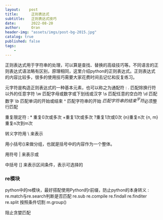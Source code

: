 ```yaml
---
layout:    post
title:      正则表达式
subtitle:   正则表达式技巧
date:       2022-08-20
author:     Oran
header-img: "assets/imgs/post-bg-2015.jpg"
catalog: true
published: false
tags:
    - 
---
```

正则表达式用于字符串的处理，可以算是查找、替换的高级技巧等。不同语言的正则表达式语法略有区别，原理相同，这里介绍python的正则表达式。正则表达式的内容比较多，很多的使用技巧需要大家花费时间去记忆和反复练习。

元字符是构造正则表达式的一种基本元素，也可以称之为通配符
: . 匹配除换行符以外的任意字符
\w 匹配字母或数字或下划线或汉字
\s 匹配任意的空白符
\d 匹配数字
\b 匹配单词的开始或结束
^ 匹配字符串的开始
$匹配字符串的结束
^字符$必须整行匹配

重复限定符
: \* 重复0次或多次
+重复1次或多次
?重复1次或0次
{n}重复n次
{n, m}重复n次到m次

转义字符用 \ 来表示

用小括号()来做分组，也就是括号中的内容作为一个整体。

用符号 | 来表示或

中括号 [] 来表示区间条件，表示可选择的

### re模块
python中的re模块，最好搭配使用Python的r前缀，防止python的本身转义
: re.match与re.search判断是否匹配
re.sub
re.compile
re.findall
re.finditer
re.split 按照条件切割
m.group()

阻止贪婪匹配